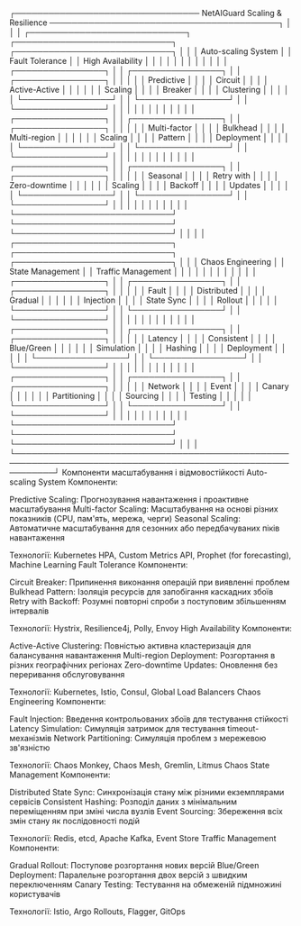 ┌───────────────────────────────── NetAIGuard Scaling & Resilience ─────────────────────────────────────────┐
│                                                                                                           │
│  ┌────────────────────────────┐    ┌────────────────────────────┐    ┌────────────────────────────┐      │
│  │  Auto-scaling System       │    │  Fault Tolerance           │    │  High Availability         │      │
│  │                            │    │                            │    │                            │      │
│  │  ┌────────────────┐        │    │  ┌────────────────┐        │    │  ┌────────────────┐        │      │
│  │  │ Predictive     │        │    │  │ Circuit        │        │    │  │ Active-Active  │        │      │
│  │  │ Scaling        │        │    │  │ Breaker        │        │    │  │ Clustering     │        │      │
│  │  └────────────────┘        │    │  └────────────────┘        │    │  └────────────────┘        │      │
│  │                            │    │                            │    │                            │      │
│  │  ┌────────────────┐        │    │  ┌────────────────┐        │    │  ┌────────────────┐        │      │
│  │  │ Multi-factor   │        │    │  │ Bulkhead       │        │    │  │ Multi-region   │        │      │
│  │  │ Scaling        │        │    │  │ Pattern        │        │    │  │ Deployment     │        │      │
│  │  └────────────────┘        │    │  └────────────────┘        │    │  └────────────────┘        │      │
│  │                            │    │                            │    │                            │      │
│  │  ┌────────────────┐        │    │  ┌────────────────┐        │    │  ┌────────────────┐        │      │
│  │  │ Seasonal       │        │    │  │ Retry with     │        │    │  │ Zero-downtime  │        │      │
│  │  │ Scaling        │        │    │  │ Backoff        │        │    │  │ Updates        │        │      │
│  │  └────────────────┘        │    │  └────────────────┘        │    │  └────────────────┘        │      │
│  │                            │    │                            │    │                            │      │
│  └────────────────────────────┘    └────────────────────────────┘    └────────────────────────────┘      │
│                                                                                                           │
│  ┌────────────────────────────┐    ┌────────────────────────────┐    ┌────────────────────────────┐      │
│  │  Chaos Engineering         │    │  State Management          │    │  Traffic Management        │      │
│  │                            │    │                            │    │                            │      │
│  │  ┌────────────────┐        │    │  ┌────────────────┐        │    │  ┌────────────────┐        │      │
│  │  │ Fault          │        │    │  │ Distributed    │        │    │  │ Gradual        │        │      │
│  │  │ Injection      │        │    │  │ State Sync     │        │    │  │ Rollout        │        │      │
│  │  └────────────────┘        │    │  └────────────────┘        │    │  └────────────────┘        │      │
│  │                            │    │                            │    │                            │      │
│  │  ┌────────────────┐        │    │  ┌────────────────┐        │    │  ┌────────────────┐        │      │
│  │  │ Latency        │        │    │  │ Consistent     │        │    │  │ Blue/Green     │        │      │
│  │  │ Simulation     │        │    │  │ Hashing        │        │    │  │ Deployment     │        │      │
│  │  └────────────────┘        │    │  └────────────────┘        │    │  └────────────────┘        │      │
│  │                            │    │                            │    │                            │      │
│  │  ┌────────────────┐        │    │  ┌────────────────┐        │    │  ┌────────────────┐        │      │
│  │  │ Network        │        │    │  │ Event          │        │    │  │ Canary         │        │      │
│  │  │ Partitioning   │        │    │  │ Sourcing       │        │    │  │ Testing        │        │      │
│  │  └────────────────┘        │    │  └────────────────┘        │    │  └────────────────┘        │      │
│  │                            │    │                            │    │                            │      │
│  └────────────────────────────┘    └────────────────────────────┘    └────────────────────────────┘      │
│                                                                                                           │
└───────────────────────────────────────────────────────────────────────────────────────────────────────────┘
Компоненти масштабування і відмовостійкості
Auto-scaling System
Компоненти:

Predictive Scaling: Прогнозування навантаження і проактивне масштабування
Multi-factor Scaling: Масштабування на основі різних показників (CPU, пам'ять, мережа, черги)
Seasonal Scaling: Автоматичне масштабування для сезонних або передбачуваних піків навантаження

Технології: Kubernetes HPA, Custom Metrics API, Prophet (for forecasting), Machine Learning
Fault Tolerance
Компоненти:

Circuit Breaker: Припинення виконання операцій при виявленні проблем
Bulkhead Pattern: Ізоляція ресурсів для запобігання каскадних збоїв
Retry with Backoff: Розумні повторні спроби з поступовим збільшенням інтервалів

Технології: Hystrix, Resilience4j, Polly, Envoy
High Availability
Компоненти:

Active-Active Clustering: Повністью активна кластеризація для балансування навантаження
Multi-region Deployment: Розгортання в різних географічних регіонах
Zero-downtime Updates: Оновлення без переривання обслуговування

Технології: Kubernetes, Istio, Consul, Global Load Balancers
Chaos Engineering
Компоненти:

Fault Injection: Введення контрольованих збоїв для тестування стійкості
Latency Simulation: Симуляція затримок для тестування timeout-механізмів
Network Partitioning: Симуляція проблем з мережевою зв'язністю

Технології: Chaos Monkey, Chaos Mesh, Gremlin, Litmus Chaos
State Management
Компоненти:

Distributed State Sync: Синхронізація стану між різними екземплярами сервісів
Consistent Hashing: Розподіл даних з мінімальним переміщенням при зміні числа вузлів
Event Sourcing: Збереження всіх змін стану як послідовності подій

Технології: Redis, etcd, Apache Kafka, Event Store
Traffic Management
Компоненти:

Gradual Rollout: Поступове розгортання нових версій
Blue/Green Deployment: Паралельне розгортання двох версій з швидким переключенням
Canary Testing: Тестування на обмеженій підмножині користувачів

Технології: Istio, Argo Rollouts, Flagger, GitOps
